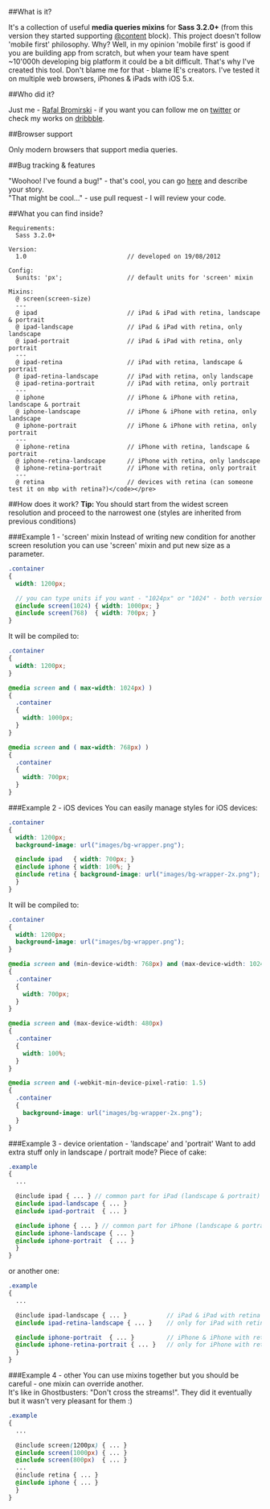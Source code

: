 ##What is it?

It's a collection of useful <strong>media queries mixins</strong> for <strong>Sass 3.2.0+</strong> (from this version they started supporting <a href="http://sass-lang.com/docs/yardoc/file.SASS_CHANGELOG.html">@content</a> block).
This project doesn't follow 'mobile first' philosophy. Why? Well, in my opinion 'mobile first' is good if you are building app from scratch, but when your team have spent ~10'000h developing big platform it could be a bit difficult. That's why I've created this tool. Don't blame me for that - blame IE's creators.
I've tested it on multiple web browsers, iPhones & iPads with iOS 5.x.

##Who did it?

Just me - <a href="http://paranoida.com">Rafal Bromirski</a> - if you want you can follow me on <a href="https://twitter.com/paranoida">twitter</a> or check my works on <a href="http://dribbble.com/paranoida">dribbble</a>.

##Browser support

Only modern browsers that support media queries.

##Bug tracking & features

"Woohoo! I've found a bug!" - that's cool, you can go <a href="https://github.com/paranoida/sass-mediaqueries/issues">here</a> and describe your story.<br/>"That might be cool..." - use pull request - I will review your code.

##What you can find inside?

```
Requirements:
  Sass 3.2.0+

Version:
  1.0                            // developed on 19/08/2012

Config:
  $units: 'px';                  // default units for 'screen' mixin

Mixins:
  @ screen(screen-size)
  ---
  @ ipad                         // iPad & iPad with retina, landscape & portrait
  @ ipad-landscape               // iPad & iPad with retina, only landscape
  @ ipad-portrait                // iPad & iPad with retina, only portrait
  ---
  @ ipad-retina                  // iPad with retina, landscape & portrait
  @ ipad-retina-landscape        // iPad with retina, only landscape
  @ ipad-retina-portrait         // iPad with retina, only portrait
  ---
  @ iphone                       // iPhone & iPhone with retina, landscape & portrait
  @ iphone-landscape             // iPhone & iPhone with retina, only landscape
  @ iphone-portrait              // iPhone & iPhone with retina, only portrait
  ---
  @ iphone-retina                // iPhone with retina, landscape & portrait
  @ iphone-retina-landscape      // iPhone with retina, only landscape
  @ iphone-retina-portrait       // iPhone with retina, only portrait
  ---
  @ retina                       // devices with retina (can someone test it on mbp with retina?)</code></pre>
```
##How does it work?
<strong>Tip: </strong>You should start from the widest screen resolution and proceed to the narrowest one (styles are inherited from previous conditions)

###Example 1 - 'screen' mixin
Instead of writing new condition for another screen resolution you can use 'screen' mixin and put new size as a parameter.
```scss
.container
{
  width: 1200px;

  // you can type units if you want - "1024px" or "1024" - both versions are valid
  @include screen(1024) { width: 1000px; }
  @include screen(768)  { width: 700px; }
}
```
It will be compiled to:
```scss
.container
{
  width: 1200px;
}

@media screen and ( max-width: 1024px) )
{
  .container
  {
    width: 1000px;
  }
}

@media screen and ( max-width: 768px) )
{
  .container
  {
    width: 700px;
  }
}
```

###Example 2 - iOS devices
You can easily manage styles for iOS devices:
```scss
.container
{
  width: 1200px;
  background-image: url("images/bg-wrapper.png");

  @include ipad   { width: 700px; }
  @include iphone { width: 100%; }
  @include retina { background-image: url("images/bg-wrapper-2x.png"); }
  }
}
```
It will be compiled to:
```scss
.container
{
  width: 1200px;
  background-image: url("images/bg-wrapper.png");
}

@media screen and (min-device-width: 768px) and (max-device-width: 1024px)
{
  .container
  {
    width: 700px;
  }
}

@media screen and (max-device-width: 480px)
{
  .container
  {
    width: 100%;
  }
}

@media screen and (-webkit-min-device-pixel-ratio: 1.5)
{
  .container
  {
    background-image: url("images/bg-wrapper-2x.png");
  }
}
```
###Example 3 - device orientation - 'landscape' and 'portrait'
Want to add extra stuff only in landscape / portrait mode? Piece of cake:
```scss
.example
{
  ...

  @include ipad { ... } // common part for iPad (landscape & portrait)
  @include ipad-landscape { ... }
  @include ipad-portrait  { ... }

  @include iphone { ... } // common part for iPhone (landscape & portrait)
  @include iphone-landscape { ... }
  @include iphone-portrait  { ... }
  }
}
```
or another one:
```scss
.example
{
  ...

  @include ipad-landscape { ... }           // iPad & iPad with retina
  @include ipad-retina-landscape { ... }    // only for iPad with retina

  @include iphone-portrait  { ... }         // iPhone & iPhone with retina
  @include iphone-retina-portrait { ... }   // only for iPhone with retina
  }
}
```
###Example 4 - other
You can use mixins together but you should be careful - one mixin can override another.<br/>It's like in Ghostbusters: "Don't cross the streams!". They did it eventually but it wasn't very pleasant for them :)
```scss
.example
{
  ...

  @include screen(1200px) { ... }
  @include screen(1000px) { ... }
  @include screen(800px)  { ... }
  ...
  @include retina { ... }
  @include iphone { ... }
  }
}
```